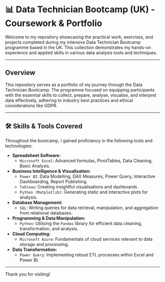# 📊 Data Technician Bootcamp (UK) - Coursework & Portfolio

Welcome to my repository showcasing the practical work, exercises, and projects completed during my intensive Data Technician Bootcamp programme based in the UK. This collection demonstrates my hands-on experience and applied skills in various data analysis tools and techniques.

---

## Overview

This repository serves as a portfolio of my journey through the Data Technician Bootcamp. The programme focused on equipping participants with the essential skills to collect, prepare, analyse, visualise, and interpret data effectively, adhering to industry best practices and ethical considerations like GDPR.

---

## 🛠️ Skills & Tools Covered

Throughout the bootcamp, I gained proficiency in the following tools and technologies:

* **Spreadsheet Software:**
    * `Microsoft Excel`: Advanced formulas, PivotTables, Data Cleaning, Basic Analysis.
* **Business Intelligence & Visualisation:**
    * `Power BI`: Data Modelling, DAX Measures, Power Query, Interactive Dashboarding, Report Publishing.
    * `Tableau`: Creating insightful visualisations and dashboards.
    * `Python (Matplotlib)`: Generating static and interactive plots for analysis.
* **Database Management:**
    * `SQL`: Writing queries for data retrieval, manipulation, and aggregation from relational databases.
* **Programming & Data Manipulation:**
    * `Python`: Utilising the `Pandas` library for efficient data cleaning, transformation, and analysis.
* **Cloud Computing:**
    * `Microsoft Azure`: Fundamentals of cloud services relevant to data storage and processing.
* **Data Transformation:**
    * `Power Query`: Implementing robust ETL processes within Excel and Power BI.

---

Thank you for visiting!
